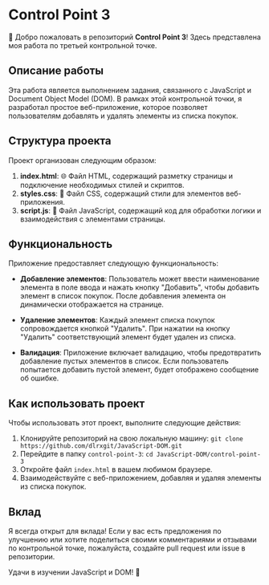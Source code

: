 # Control Point 3

👋 Добро пожаловать в репозиторий **Control Point 3**! Здесь представлена моя работа по третьей контрольной точке.

## Описание работы

Эта работа является выполнением задания, связанного с JavaScript и Document Object Model (DOM). В рамках этой контрольной точки, я разработал простое веб-приложение, которое позволяет пользователям добавлять и удалять элементы из списка покупок.

## Структура проекта

Проект организован следующим образом:

1. **index.html**: 🌐 Файл HTML, содержащий разметку страницы и подключение необходимых стилей и скриптов.
2. **styles.css**: 🎨 Файл CSS, содержащий стили для элементов веб-приложения.
3. **script.js**: 🚀 Файл JavaScript, содержащий код для обработки логики и взаимодействия с элементами страницы.

## Функциональность

Приложение предоставляет следующую функциональность:

- **Добавление элементов**: Пользователь может ввести наименование элемента в поле ввода и нажать кнопку "Добавить", чтобы добавить элемент в список покупок. После добавления элемента он динамически отображается на странице.

- **Удаление элементов**: Каждый элемент списка покупок сопровождается кнопкой "Удалить". При нажатии на кнопку "Удалить" соответствующий элемент будет удален из списка.

- **Валидация**: Приложение включает валидацию, чтобы предотвратить добавление пустых элементов в список. Если пользователь попытается добавить пустой элемент, будет отображено сообщение об ошибке.

## Как использовать проект

Чтобы использовать этот проект, выполните следующие действия:

1. Клонируйте репозиторий на свою локальную машину: `git clone https://github.com/dlrxgit/JavaScript-DOM.git`
2. Перейдите в папку `control-point-3`: `cd JavaScript-DOM/control-point-3`
3. Откройте файл `index.html` в вашем любимом браузере.
4. Взаимодействуйте с веб-приложением, добавляя и удаляя элементы из списка покупок.

## Вклад

Я всегда открыт для вклада! Если у вас есть предложения по улучшению или хотите поделиться своими комментариями и отзывами по контрольной точке, пожалуйста, создайте pull request или issue в репозитории.

Удачи в изучении JavaScript и DOM! 🚀

